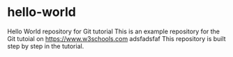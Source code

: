 # hello-world
Hello World repository for Git tutorial
This is an example repository for the Git tutoial on https://www.w3schools.com
adsfadsfaf
This repository is built step by step in the tutorial.

